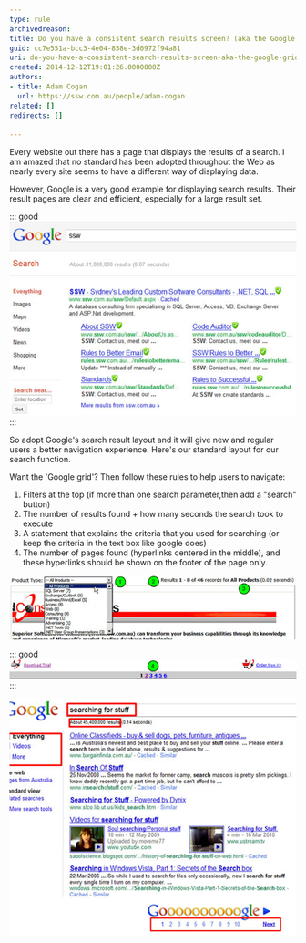 ```yaml
---
type: rule
archivedreason: 
title: Do you have a consistent search results screen? (aka the Google Grid)
guid: cc7e551a-bcc3-4e04-858e-3d0972f94a81
uri: do-you-have-a-consistent-search-results-screen-aka-the-google-grid
created: 2014-12-12T19:01:26.0000000Z
authors:
- title: Adam Cogan
  url: https://ssw.com.au/people/adam-cogan
related: []
redirects: []

---
```


Every website out there has a page that displays the results of a search. I am                     amazed that no standard has been adopted throughout the Web as nearly every site                     seems to have a different way of displaying data.

<!--endintro-->

However, Google is a very good example for displaying search results. Their result                     pages are clear and efficient, especially for a large result set.


::: good  
![Figure: Good example – adopt Google's search result layout](results-ssw.jpg)  
:::

So adopt Google's search result layout and it will give new and regular users a better navigation experience.                 Here's our standard layout for our search function.

Want the 'Google grid'? Then follow these rules to help users to navigate:

1. Filters at the top (if more than one search parameter,then add a "search" button)
2. The number of results found + how many seconds the search took to execute
3. A statement that explains the criteria that you used for searching (or keep the criteria in the text box like google does)
4. The number of pages found (hyperlinks centered in the middle), and these hyperlinks
                        should be shown on the footer of the page only.


![Figure: The header of SSW results screen                         - filter, number of results found, search criteria and time taken](results-filter.jpg)  


::: good  
![Figure: Good example - The footer of SSW product order listing page                         has the hyperlinks for pages 1 to 10 centered](results-pagination.jpg)  
:::

![Figure: Google's classic search results](results-google.jpg)
